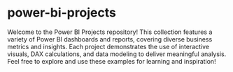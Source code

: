 # power-bi-projects

Welcome to the Power BI Projects repository! This collection features a variety of Power BI dashboards and reports, covering diverse business metrics and insights. Each project demonstrates the use of interactive visuals, DAX calculations, and data modeling to deliver meaningful analysis. Feel free to explore and use these examples for learning and inspiration!






